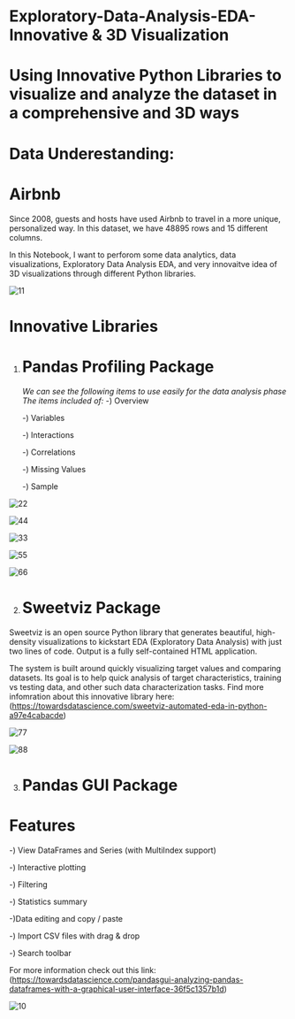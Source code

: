 # Exploratory-Data-Analysis-EDA-Innovative & 3D Visualization
# Using Innovative Python Libraries to visualize and analyze the dataset in a comprehensive and 3D ways

# Data Underestanding:
# Airbnb
Since 2008, guests and hosts have used Airbnb to travel in a more unique, personalized way. In this dataset, we have 48895 rows and 15 different columns.

In this Notebook, I want to perforom some data analytics, data visualizations, Exploratory Data Analysis EDA, and very innovaitve idea of 3D visualizations through different Python libraries.

![11](https://user-images.githubusercontent.com/57557590/105409177-51372780-5c45-11eb-9a8f-e081b3fd03fe.jpg)

# Innovative Libraries
1) # Pandas Profiling Package
   *We can see the following items to use easily for the data analysis phase*
   *The items included of:*
   -) Overview
   
   -) Variables
   
   -) Interactions
   
   -) Correlations
   
   -) Missing Values
   
   -) Sample
   
![22](https://user-images.githubusercontent.com/57557590/105410113-b3dcf300-5c46-11eb-8daf-fe0ef7bd1f56.PNG)

![44](https://user-images.githubusercontent.com/57557590/105410683-92c8d200-5c47-11eb-9f81-d100f9426843.PNG)

![33](https://user-images.githubusercontent.com/57557590/105410119-b63f4d00-5c46-11eb-862d-005bdb01968d.PNG)

![55](https://user-images.githubusercontent.com/57557590/105410689-98261c80-5c47-11eb-9e24-2ea88b14bfab.PNG)

![66](https://user-images.githubusercontent.com/57557590/105410697-9a887680-5c47-11eb-8872-2336acc7f5f3.PNG)


2) # Sweetviz Package
Sweetviz is an open source Python library that generates beautiful, high-density visualizations to kickstart EDA (Exploratory Data Analysis) with just two lines of code. Output is a fully self-contained HTML application.

The system is built around quickly visualizing target values and comparing datasets. Its goal is to help quick analysis of target characteristics, training vs testing data, and other such data characterization tasks. Find more infomration about this innovative library here:(https://towardsdatascience.com/sweetviz-automated-eda-in-python-a97e4cabacde)

![77](https://user-images.githubusercontent.com/57557590/105411480-b2142f00-5c48-11eb-8402-f496d6193b8d.PNG)

![88](https://user-images.githubusercontent.com/57557590/105411488-b3455c00-5c48-11eb-9765-6c07c78cdfb2.PNG)

3) # Pandas GUI Package
# Features
-) View DataFrames and Series (with MultiIndex support)

-) Interactive plotting

-) Filtering

-) Statistics summary

-)Data editing and copy / paste

-) Import CSV files with drag & drop

-) Search toolbar

For more information check out this link:(https://towardsdatascience.com/pandasgui-analyzing-pandas-dataframes-with-a-graphical-user-interface-36f5c1357b1d)

![10](https://user-images.githubusercontent.com/57557590/105414118-50ee5a80-5c4c-11eb-8115-b7c548c9d96e.PNG)

